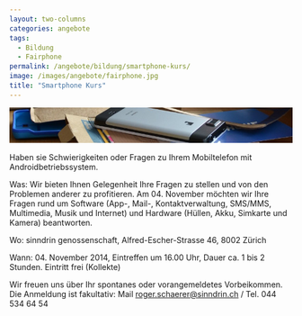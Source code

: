 ```yaml
---
layout: two-columns
categories: angebote
tags:
  - Bildung
  - Fairphone
permalink: /angebote/bildung/smartphone-kurs/
image: /images/angebote/fairphone.jpg
title: "Smartphone Kurs"
---
```

<div class="angebot-top-wide"><img title="Smartphone Kurs" src="/images/angebote/fairphone_sub.jpg"></div>

Haben sie Schwierigkeiten oder Fragen zu Ihrem Mobiltelefon mit Androidbetriebssystem.

Was:
Wir bieten Ihnen Gelegenheit Ihre Fragen zu stellen und von den Problemen anderer zu profitieren. Am 04. November möchten wir Ihre Fragen rund um Software (App-, Mail-, Kontaktverwaltung, SMS/MMS, Multimedia, Musik und Internet) und Hardware (Hüllen, Akku, Simkarte und Kamera) beantworten.

Wo:
sinndrin genossenschaft, Alfred-Escher-Strasse 46, 8002 Zürich

Wann:
04. November 2014, Eintreffen um 16.00 Uhr, Dauer ca. 1 bis 2 Stunden.
Eintritt frei (Kollekte)

Wir freuen uns über Ihr spontanes oder vorangemeldetes Vorbeikommen.
<br>Die Anmeldung ist fakultativ: Mail roger.schaerer@sinndrin.ch / Tel. 044 534 64 54
